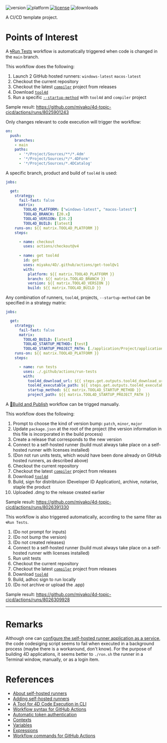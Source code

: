 ![version](https://img.shields.io/badge/version-20%2B-E23089)
![platform](https://img.shields.io/static/v1?label=platform&message=mac-intel%20|%20mac-arm%20|%20win-64&color=blue)
[![license](https://img.shields.io/github/license/miyako/4d-topic-cicd)](LICENSE)
![downloads](https://img.shields.io/github/downloads/miyako/4d-topic-cicd/total)

A CI/CD template project.

# Points of Interest

A [🌀Run Tests](https://github.com/miyako/4d-topic-cicd/blob/main/.github/workflows/run-tests.yml) workflow is automatically triggered when code is changed in the `main` branch. 

This workflow does the following:

1. Launch 2 GitHub hosted runners: `windows-latest` `macos-latest`
2. Checkout the current repository
3. Checkout the latest [`compiler`](https://github.com/miyako/4d-class-compiler) project from releases
4. Download [`tool4d`](https://developer.4d.com/docs/Admin/cli/#using-tool4d)
5. Run a specific [`--startup-method`](https://developer.4d.com/docs/Admin/cli/#launch-a-4d-application) with `tool4d` and `compiler` project 

Sample result: https://github.com/miyako/4d-topic-cicd/actions/runs/8025901243

Only changes relevant to code execution will trigger the workflow:

```yml
on:
  push:
    branches:
    - main
    paths:
      - '*/Project/Sources/**/*.4dm'
      - '*/Project/Sources/*/*.4DForm'
      - '*/Project/Sources/*.4DCatalog' 
```

A specific branch, product and build of `tool4d` is used:

```yml
jobs:     

  get:
    strategy:
      fail-fast: false
      matrix:
        TOOL4D_PLATFORM: ["windows-latest", "macos-latest"]
        TOOL4D_BRANCH: [20.x]
        TOOL4D_VERSION: [20.2]
        TOOL4D_BUILD: [latest] 
    runs-on: ${{ matrix.TOOL4D_PLATFORM }}
    steps:

      - name: checkout 
        uses: actions/checkout@v4
    
      - name: get tool4d
        id: get
        uses: miyako/4D/.github/actions/get-tool@v1
        with:
          platform: ${{ matrix.TOOL4D_PLATFORM }}
          branch: ${{ matrix.TOOL4D_BRANCH }}
          version: ${{ matrix.TOOL4D_VERSION }}
          build: ${{ matrix.TOOL4D_BUILD }}
```

Any combination of runners, `tool4d`, projects, `--startup-method` can be specified in a strategy matrix:

```yml
jobs:     

  get:
    strategy:
      fail-fast: false
      matrix:
        TOOL4D_BUILD: [latest] 
        TOOL4D_STARTUP_METHOD: [test] 
        TOOL4D_STARTUP_PROJECT_PATH: [./application/Project/application.4DProject] 
    runs-on: ${{ matrix.TOOL4D_PLATFORM }}
    steps:

      - name: run tests
        uses: ./.github/actions/run-tests
        with:
          tool4d_download_url: ${{ steps.get.outputs.tool4d_download_url }}
          tool4d_executable_path: ${{ steps.get.outputs.tool4d_executable_path }}
          startup_method: ${{ matrix.TOOL4D_STARTUP_METHOD }}
          project_path: ${{ matrix.TOOL4D_STARTUP_PROJECT_PATH }}        
```

A [🎉Build and Publish](https://github.com/miyako/4d-topic-cicd/blob/main/.github/workflows/publish.yml) workflow can be trigged manually.

This workflow does the following:

1. Prompt to choose the kind of version bump: `patch`, `minor`, `major`
2. Update `package.json` at the root of the project (the version information in this file is incorporated in the build process)
3. Create a release that corresponds to the new version
4. Connect to a self-hosted runner (build must always take place on a self-hosted runner with licenses installed)
5. (Don not run units tests, which would have been done already on GitHub hosted runners, as described above)
6. Checkout the current repository
7. Checkout the latest [`compiler`](https://github.com/miyako/4d-class-compiler) project from releases
8. Download [`tool4d`](https://developer.4d.com/docs/Admin/cli/#using-tool4d)
9. Build, sign for distribtuion (Developer ID Application), archive, notarise, staple the product
10. Uploaded .dmg to the release created earlier

Sample result: https://github.com/miyako/4d-topic-cicd/actions/runs/8026391330

This workflow is also triggered automatically, according to the same filter as `🌀Run Tests`.

1. (Do not prompt for inputs)
2. (Do not bump the version)
3. (Do not created releases)
4. Connect to a self-hosted runner (build must always take place on a self-hosted runner with licenses installed)
5. Run unit tests
6. Checkout the current repository
7. Checkout the latest [`compiler`](https://github.com/miyako/4d-class-compiler) project from releases
8. Download [`tool4d`](https://developer.4d.com/docs/Admin/cli/#using-tool4d)
9. Build, adhoc sign to run locally
10. (Do not archive or upload the .app)

Sample result: https://github.com/miyako/4d-topic-cicd/actions/runs/8026309928

---

# Remarks

Although one can [configure the self-hosted runner application as a service](https://docs.github.com/en/actions/hosting-your-own-runners/managing-self-hosted-runners/configuring-the-self-hosted-runner-application-as-a-service?platform=mac), the code codesiging script seems to fail when executed in a background process (maybe there is a workaround, don't know). For the purpose of building 4D applications, it seems better to `./ron.sh` the runner in a Terminal window, manually, or as a login item.

# References

* [About self-hosted runners](https://docs.github.com/en/actions/hosting-your-own-runners/managing-self-hosted-runners/about-self-hosted-runners)
* [Adding self-hosted runners](https://docs.github.com/en/actions/hosting-your-own-runners/managing-self-hosted-runners/adding-self-hosted-runners)
* [A Tool for 4D Code Execution in CLI](https://blog.4d.com/a-tool-for-4d-code-execution-in-cli/)
* [Workflow syntax for GitHub Actions](https://docs.github.com/en/actions/using-workflows/workflow-syntax-for-github-actions#jobsjob_idif)
* [Automatic token authentication](https://docs.github.com/en/actions/security-guides/automatic-token-authentication)
* [Contexts](https://docs.github.com/en/actions/learn-github-actions/contexts)
* [Variables](https://docs.github.com/en/actions/learn-github-actions/variables)
* [Expressions](https://docs.github.com/en/actions/learn-github-actions/expressions)
* [Workflow commands for GitHub Actions](https://docs.github.com/en/actions/using-workflows/workflow-commands-for-github-actions#environment-files)
